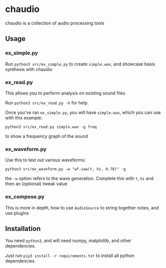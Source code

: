 # chaudio

chaudio is a collection of audio processing tools


## Usage

### ex_simple.py

Run `python3 src/ex_simple.py` to create `simple.wav`, and showcase basis synthesis with chaudio


### ex_read.py

This allows you to perform analysis on existing sound files

Run `python3 src/ex_read.py -h` for help.

Once you've ran `ex_simple.py`, you will have `simple.wav`, which you can use with this example:

`python3 src/ex_read.py simple.wav -g freq`

to show a frequency graph of the sound


### ex_waveform.py

Use this to test out various waveforms:

`python3 src/ex_waveform.py -w "wf.saw(t, hz, 0.78)" -g`

the `-w` option refers to the wave generation. Complete this with `t`, `hz` and then an (optional) tweak value


### ex_compose.py

This is more in depth, how to use `AudioSource` to string together notes, and use plugins


## Installation

You need `python3`, and will need numpy, matplotlib, and other dependencies.

Just run `pip3 install -r requirements.txt` to install all python dependencies.



